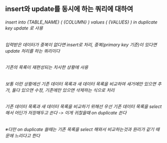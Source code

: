 ## insert와 update를 동시에 하는 쿼리에 대하여
###### insert into {TABLE_NAME} ( {COLUMN} ) values ( {VALUES} ) in duplicate key update 로 사용
###### 입력받은 데이터가 중복이 없다면 insert로 처리, 중복(primary key 기준)이 있다면 update 처리를 하는 쿼리이다
###### 기존의 목록이 재편성되는 치사한 상황에 사용
###### 보통 이런 상황에선 기존 데이터 목록과 새 데이터 목록을 비교하여 새거에만 있으면 추가, 둘다 있으면 수정, 기존에만 있으면 삭제하는 식으로 처리
###### 기존 데이터 목록과 새 데이터 목록을 비교하기 위해선 우선 기존 데이터 목록을 select 해서 어딘가 저장해두고 쓴다 -> 이게 귀찮을때 on duplicate 쓴다
###### ※다만 on duplicate 쓸때는 기존 목록을 select 해와서 비교하는것과 원리가 같기 때문에 느리다고 한다
